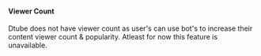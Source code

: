 #### Viewer Count
Dtube does not have viewer count as user's can use bot's to increase their content viewer count & popularity. Atleast for now this feature is unavailable.